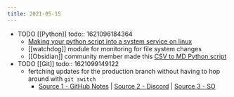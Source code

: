 ```yaml
---
title: 2021-05-15
---
```


- TODO [[Python]]
  todo:: 1621096184364
	- [Making your python script into a system service on linux](https://python.plainenglish.io/turning-your-python-script-into-a-real-program-cb702e16ed02)
	- [[watchdog]] module for monitoring for file system changes
	- [[Obsidian]] community member made this [CSV to MD Python script](https://github.com/kometenstaub/csv-to-md)
- TODO [[Git]]
  todo:: 1621099149122
	- fertching updates for the production branch without having to hop around with `git switch`
		- [Source 1 - GitHub Notes](https://github.com/ebouchut/learn-git/wiki/Branch#merge-a-branch-without-doing-a-git-checkout-beforehand) | [Source 2 - Discord](https://discord.com/channels/737199036817342466/737199948910690344/843161442299674634) | [Source 3 - SO](https://stackoverflow.com/questions/3216360/merge-update-and-pull-git-branches-without-using-checkouts/17722977#17722977)